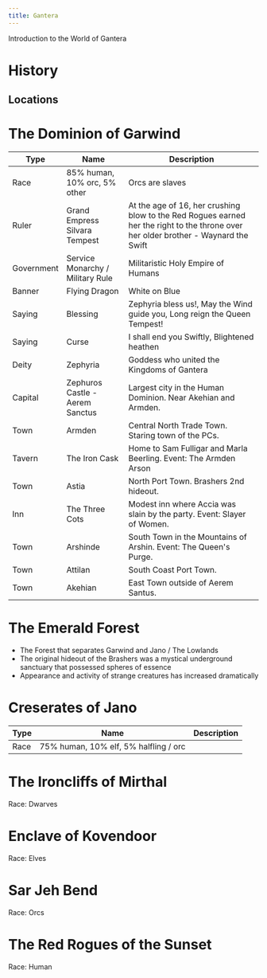 ```yaml
---
title: Gantera
---
```


Introduction to the World of Gantera

# History


## Locations
# The Dominion of Garwind
Type | Name | Description
--- | --- | ---
Race | 85% human, 10% orc, 5% other | Orcs are slaves
Ruler | Grand Empress Silvara Tempest | At the age of 16, her crushing blow to the Red Rogues earned her the right to the throne over her older brother - Waynard the Swift
Government | Service Monarchy / Military Rule | Militaristic Holy Empire of Humans
Banner | Flying Dragon | White on Blue
Saying | Blessing | Zephyria bless us!, May the Wind guide you, Long reign the Queen Tempest!
Saying | Curse | I shall end you Swiftly, Blightened heathen
Deity | Zephyria | Goddess who united the Kingdoms of Gantera
Capital | Zephuros Castle - Aerem Sanctus | Largest city in the Human Dominion. Near Akehian and Armden.
Town | Armden | Central North Trade Town. Staring town of the PCs. 
Tavern | The Iron Cask | Home to Sam Fulligar and Marla Beerling. Event: The Armden Arson
Town | Astia | North Port Town. Brashers 2nd hideout. 
Inn | The Three Cots | Modest inn where Accia was slain by the party. Event: Slayer of Women.
Town | Arshinde | South Town in the Mountains of Arshin. Event: The Queen's Purge.
Town | Attilan | South Coast Port Town.
Town | Akehian | East Town outside of Aerem Santus.

# The Emerald Forest
- The Forest that separates Garwind and Jano / The Lowlands
- The original hideout of the Brashers was a mystical underground sanctuary that possessed spheres of essence
- Appearance and activity of strange creatures has increased dramatically

# Creserates of Jano
Type | Name | Description
--- | --- | ---
Race | 75% human, 10% elf, 5% halfling / orc | 

# The Ironcliffs of Mirthal 
Race: Dwarves
# Enclave of Kovendoor
Race: Elves
# Sar Jeh Bend
Race: Orcs
# The Red Rogues of the Sunset
Race: Human
